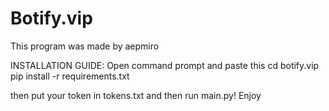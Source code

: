 # Botify.vip

This program was made by aepmiro

INSTALLATION GUIDE: 
Open command prompt and paste this
cd botify.vip 
pip install -r requirements.txt

then put your token in tokens.txt and then run main.py! Enjoy
